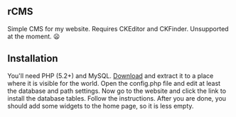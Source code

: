 ## rCMS

Simple CMS for my website. Requires CKEditor and CKFinder. Unsupported at the moment. :frowning:

## Installation
You'll need PHP (5.2+) and MySQL. [Download](https://github.com/rutgerkok/rCMS/archive/master.zip) and extract it to a place where it is visible for the world. Open the config.php file and edit at least the database and path settings. Now go to the website and click the link to install the database tables. Follow the instructions. After you are done, you should add some widgets to the home page, so it is less empty.
